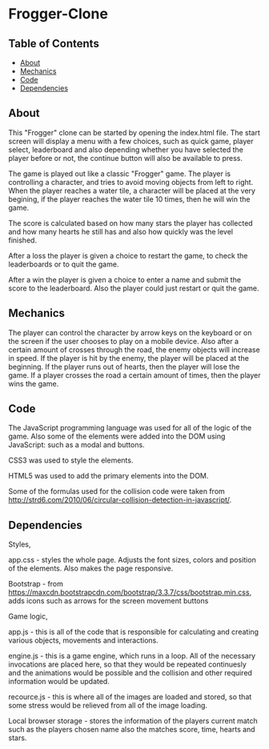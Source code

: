# Frogger-Clone

## Table of Contents

* [About](#about)
* [Mechanics](#mechanics)
* [Code](#code)
* [Dependencies](#dependencies)




## About

This "Frogger" clone can be started by opening the index.html file. The start screen will display a menu with a few choices, such as quick game, player select, leaderboard and also depending whether you have selected the player before or not, the continue button will also be available to press.

The game is played out like a classic "Frogger" game. The player is controlling a character, and tries to avoid moving objects from left to right. When the player reaches a water tile, a character will be placed at the very begining, if the player reaches the water tile 10 times, then he will win the game.

The score is calculated based on how many stars the player has collected and how many hearts he still has and also how quickly was the level finished.

After a loss the player is given a choice to restart the game, to check the leaderboards or to quit the game.

After a win the player is given a choice to enter a name and submit the score to the leaderboard. Also the player could just restart or quit the game.

## Mechanics

The player can control the character by arrow keys on the keyboard or on the screen if the user chooses to play on a mobile device. Also after a certain amount of crosses through the road, the enemy objects will increase in speed. If the player is hit by the enemy, the player will be placed at the beginning. If the player runs out of hearts, then the player will lose the game. If a player crosses the road a certain amount of times, then the player wins the game.

## Code

The JavaScript programming language was used for all of the logic of the game. Also some of the elements were added into the DOM using JavaScript: such as a modal and buttons.

CSS3 was used to style the elements.

HTML5 was used to add the primary elements into the DOM.

Some of the formulas used for the collision code were taken from http://strd6.com/2010/06/circular-collision-detection-in-javascript/.

## Dependencies

Styles,

app.css - styles the whole page. Adjusts the font sizes, colors and position of the elements. Also makes the page responsive.

Bootstrap - from https://maxcdn.bootstrapcdn.com/bootstrap/3.3.7/css/bootstrap.min.css, adds icons such as arrows for the screen movement buttons

Game logic,

app.js - this is all of the code that is responsible for calculating and creating various objects, movements and interactions.

engine.js - this is a game engine, which runs in a loop. All of the necessary invocations are placed here, so that they would be repeated continuesly and the animations would be possible and the collision and other required information would be updated.

recource.js - this is where all of the images are loaded and stored, so that some stress would be relieved from all of the image loading.

Local browser storage - stores the information of the players current match such as the players chosen name also the matches score, time, hearts and stars.